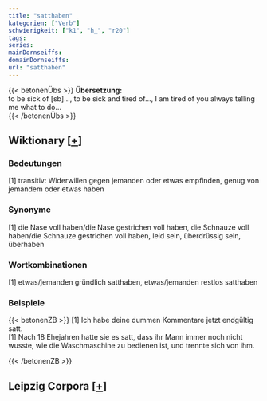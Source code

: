 ```yaml
---
title: "satthaben"
kategorien: ["Verb"]
schwierigkeit: ["k1", "h_", "r20"]
tags:
series:
mainDornseiffs:
domainDornseiffs:
url: "satthaben"
---
```


{{< betonenÜbs >}}
**Übersetzung:**  
to be sick of [sb]..., to be sick and tired of..., I am tired of you always telling me what to do...  
{{< /betonenÜbs >}}

## Wiktionary [[+](https://de.wiktionary.org/wiki/satthaben)]

### Bedeutungen
[1] transitiv: Widerwillen gegen jemanden oder etwas empfinden, genug von jemandem oder etwas haben  

### Synonyme
[1] die Nase voll haben/die Nase gestrichen voll haben, die Schnauze voll haben/die Schnauze gestrichen voll haben, leid sein, überdrüssig sein, überhaben  

### Wortkombinationen
[1] etwas/jemanden gründlich satthaben, etwas/jemanden restlos satthaben  

### Beispiele
{{< betonenZB >}}
[1] Ich habe deine dummen Kommentare jetzt endgültig satt.  
[1] Nach 18 Ehejahren hatte sie es satt, dass ihr Mann immer noch nicht wusste, wie die Waschmaschine zu bedienen ist, und trennte sich von ihm.  

{{< /betonenZB >}}

## Leipzig Corpora [[+](https://corpora.uni-leipzig.de/en/res?word=satthaben&corpusId=deu_newscrawl-public_2018)]

